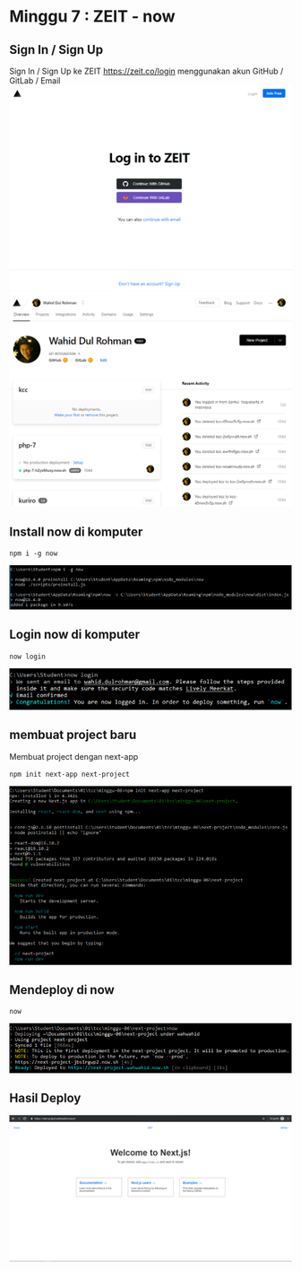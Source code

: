 # Minggu 7 : ZEIT - now
## Sign In / Sign Up
Sign In / Sign Up ke ZEIT https://zeit.co/login menggunakan akun GitHub / GitLab / Email
![](./img/01.png)
![](./img/02.png)

## Install now di komputer
```
npm i -g now
```
![](./img/03.png)


## Login now di komputer
```
now login
```
![](./img/04.png)

## membuat project baru
Membuat project dengan next-app
```
npm init next-app next-project
```
![](./img/05.png)

## Mendeploy di now
```
now
```
![](./img/06.png)

## Hasil Deploy
![](./img/07.png)